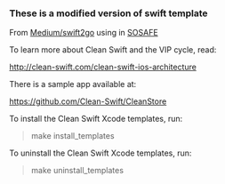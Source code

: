 ### These is a modified version of swift template

From [Medium/swift2go](https://medium.com/swift2go/installing-the-clean-swift-template-in-xcode-6b4367006827) using in [SOSAFE](https://sosafeapp.com/)

To learn more about Clean Swift and the VIP cycle, read:

http://clean-swift.com/clean-swift-ios-architecture

There is a sample app available at:

https://github.com/Clean-Swift/CleanStore

To install the Clean Swift Xcode templates, run:

> make install_templates

To uninstall the Clean Swift Xcode templates, run:

> make uninstall_templates
